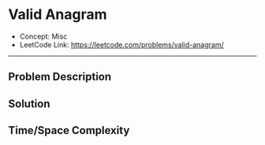 # Valid Anagram

- Concept: Misc
- LeetCode Link: https://leetcode.com/problems/valid-anagram/

---

## Problem Description

## Solution

## Time/Space Complexity

